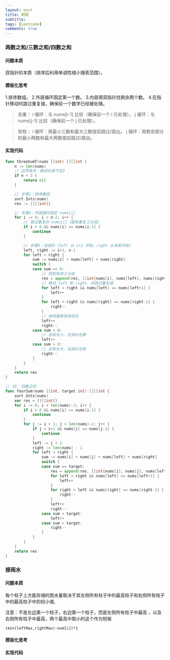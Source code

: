 ```yaml
---
layout: post
title: 刷题
subtitle: 
tags: [Leetcode]
comments: true
---
```



### 两数之和/三数之和/四数之和


#### 问题本质

双指针的本质（排序后利用单调性缩小搜索范围）。

#### 模板化思考
1.排序数组。
2.外层循环固定第一个数。
3.内层用双指针找剩余两个数。
4.在指针移动时跳过重复值，确保前一个数字已经被处理。

> 去重：
> i 循环：与 nums[i-1] 比较（确保前一个 i 已处理）。
> j 循环：与 nums[j-1] 比较（确保前一个 j 已处理）。

> 剪枝：
> i 循环：用最小三数和最大三数提前跳过/跳出。
> j 循环：用剩余部分的最小两数和最大两数提前跳过/跳出。


#### 实现代码

```go
func threeSumT(nums []int) [][]int {
	n := len(nums)
	// 边界条件：数组长度不足3
	if n < 3 {
		return nil
	}

	// 步骤1：排序数组
	sort.Ints(nums)
	res := [][]int{}

	// 步骤2：外层循环固定 nums[i]
	for i := 0; i < n-2; i++ {
		// 跳过重复的 nums[i]（避免重复三元组）
		if i > 0 && nums[i] == nums[i-1] {
			continue
		}

		// 步骤3：双指针（left 从 i+1 开始，right 从末尾开始）
		left, right := i+1, n-1
		for left < right {
			sum := nums[i] + nums[left] + nums[right]
			switch {
			case sum == 0:
				// 找到有效三元组
				res = append(res, []int{nums[i], nums[left], nums[right]})
				// 移动 left 和 right，并跳过重复值
				for left < right && nums[left] == nums[left+1] {
					left++
				}
				for left < right && nums[right] == nums[right-1] {
					right--
				}
				// 继续搜索其他组合
				left++
				right--
			case sum < 0:
				// 总和太小，左指针右移
				left++
			case sum > 0:
				// 总和太大，右指针左移
				right--
			}
		}
	}
	return res
}

// 18. 四数之和
func fourSum(nums []int, target int) [][]int {
	sort.Ints(nums)
	var res = [][]int{}
	for i := 0; i < len(nums)-3; i++ {
		if i > 0 && nums[i] == nums[i-1] {
			continue
		}
		for j := i + 1; j < len(nums)-2; j++ {
			if j > i+1 && nums[j] == nums[j-1] {
				continue
			}
			left := j + 1
			right := len(nums) - 1
			for left < right {
				sum := nums[i] + nums[j] + nums[left] + nums[right]
				switch {
				case sum == target:
					res = append(res, []int{nums[i], nums[j], nums[left], nums[right]})
					for left < right && nums[left] == nums[left+1] {
						left++
					}
					for right > left && nums[right] == nums[right-1] {
						right--
					}
					left++
					right--
				case sum < target:
					left++
				case sum > target:
					right--
				}
			}
		}
	}
	return res
}

```


### 接雨水

#### 问题本质

每个柱子上方能存储的雨水量取决于其左侧所有柱子中的最高柱子和右侧所有柱子中的最高柱子中的较小值,

注意：不是左边第一个柱子，右边第一个柱子，而是左侧所有柱子中最高 ，以及右侧所有柱子中最高，两个最高中取小的这个作为短板
```text
(min(leftMax,rightMax)-num[i])*1
```

#### 模板化思考

#### 实现代码

